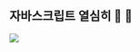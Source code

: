 ## 자바스크립트 열심히 🧽 🫧

<img src="https://github.com/tkyung05/javascript-cleaning/assets/105103712/1433b638-2bbd-48f4-805f-5fe269eba347" />
